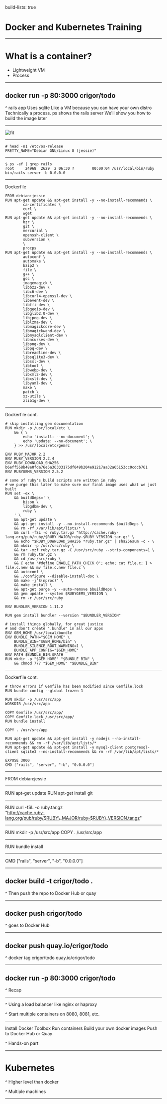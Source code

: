 build-lists: true
# Docker and Kubernetes Training

---

# What is a container?

- Lightweight VM
- Process

---

## docker run -p 80:3000 crigor/todo

^ rails app
Uses sqlite
Like a VM because you can have your own distro
Technically a process. ps shows the rails server
We'll show you how to build the image later

---

![fit](todo.png)

---

```
# head -n1 /etc/os-release 
PRETTY_NAME="Debian GNU/Linux 8 (jessie)"
```

---

```
$ ps -ef | grep rails
root     24968  2629  2 06:30 ?        00:00:04 /usr/local/bin/ruby bin/rails server -b 0.0.0.0
```

---

Dockerfile

```
FROM debian:jessie
RUN apt-get update && apt-get install -y --no-install-recommends \
		ca-certificates \
		curl \
		wget
RUN apt-get update && apt-get install -y --no-install-recommends \
		bzr \
		git \
		mercurial \
		openssh-client \
		subversion \
		\
		procps
RUN apt-get update && apt-get install -y --no-install-recommends \
		autoconf \
		automake \
		bzip2 \
		file \
		g++ \
		gcc \
		imagemagick \
		libbz2-dev \
		libc6-dev \
		libcurl4-openssl-dev \
		libevent-dev \
		libffi-dev \
		libgeoip-dev \
		libglib2.0-dev \
		libjpeg-dev \
		liblzma-dev \
		libmagickcore-dev \
		libmagickwand-dev \
		libmysqlclient-dev \
		libncurses-dev \
		libpng-dev \
		libpq-dev \
		libreadline-dev \
		libsqlite3-dev \
		libssl-dev \
		libtool \
		libwebp-dev \
		libxml2-dev \
		libxslt-dev \
		libyaml-dev \
		make \
		patch \
		xz-utils \
		zlib1g-dev \
```

---

Dockerfile cont.

```
# skip installing gem documentation
RUN mkdir -p /usr/local/etc \
	&& { \
		echo 'install: --no-document'; \
		echo 'update: --no-document'; \
	} >> /usr/local/etc/gemrc

ENV RUBY_MAJOR 2.2
ENV RUBY_VERSION 2.2.4
ENV RUBY_DOWNLOAD_SHA256 b6eff568b48e0fda76e5a36333175df049b204e91217aa32a65153cc0cdcb761
ENV RUBYGEMS_VERSION 2.5.2

# some of ruby's build scripts are written in ruby
# we purge this later to make sure our final image uses what we just built
RUN set -ex \
	&& buildDeps=' \
		bison \
		libgdbm-dev \
		ruby \
	' \
	&& apt-get update \
	&& apt-get install -y --no-install-recommends $buildDeps \
	&& rm -rf /var/lib/apt/lists/* \
	&& curl -fSL -o ruby.tar.gz "http://cache.ruby-lang.org/pub/ruby/$RUBY_MAJOR/ruby-$RUBY_VERSION.tar.gz" \
	&& echo "$RUBY_DOWNLOAD_SHA256 *ruby.tar.gz" | sha256sum -c - \
	&& mkdir -p /usr/src/ruby \
	&& tar -xzf ruby.tar.gz -C /usr/src/ruby --strip-components=1 \
	&& rm ruby.tar.gz \
	&& cd /usr/src/ruby \
	&& { echo '#define ENABLE_PATH_CHECK 0'; echo; cat file.c; } > file.c.new && mv file.c.new file.c \
	&& autoconf \
	&& ./configure --disable-install-doc \
	&& make -j"$(nproc)" \
	&& make install \
	&& apt-get purge -y --auto-remove $buildDeps \
	&& gem update --system $RUBYGEMS_VERSION \
	&& rm -r /usr/src/ruby

ENV BUNDLER_VERSION 1.11.2

RUN gem install bundler --version "$BUNDLER_VERSION"

# install things globally, for great justice
# and don't create ".bundle" in all our apps
ENV GEM_HOME /usr/local/bundle
ENV BUNDLE_PATH="$GEM_HOME" \
	BUNDLE_BIN="$GEM_HOME/bin" \
	BUNDLE_SILENCE_ROOT_WARNING=1 \
	BUNDLE_APP_CONFIG="$GEM_HOME"
ENV PATH $BUNDLE_BIN:$PATH
RUN mkdir -p "$GEM_HOME" "$BUNDLE_BIN" \
	&& chmod 777 "$GEM_HOME" "$BUNDLE_BIN"
```

---

Dockerfile cont.

```
# throw errors if Gemfile has been modified since Gemfile.lock
RUN bundle config --global frozen 1

RUN mkdir -p /usr/src/app
WORKDIR /usr/src/app

COPY Gemfile /usr/src/app/
COPY Gemfile.lock /usr/src/app/
RUN bundle install

COPY . /usr/src/app

RUN apt-get update && apt-get install -y nodejs --no-install-recommends && rm -rf /var/lib/apt/lists/*
RUN apt-get update && apt-get install -y mysql-client postgresql-client sqlite3 --no-install-recommends && rm -rf /var/lib/apt/lists/*

EXPOSE 3000
CMD ["rails", "server", "-b", "0.0.0.0"]
```

---

FROM debian:jessie

---

RUN apt-get update 
RUN apt-get install git

---

RUN curl -fSL -o ruby.tar.gz \
    "http://cache.ruby-lang.org/pub/ruby/$RUBY\_MAJOR/ruby-$RUBY\_VERSION.tar.gz"

---

RUN mkdir -p /usr/src/app
COPY . /usr/src/app

---

RUN bundle install

---

CMD ["rails", "server", "-b", "0.0.0.0"]

---

## docker build -t crigor/todo .

^ Then push the repo to Docker Hub or quay

---

## docker push crigor/todo

^ goes to Docker Hub

---

## docker push quay.io/crigor/todo

^ docker tag crigor/todo quay.io/crigor/todo

---

## docker run -p 80:3000 crigor/todo

^ Recap

---

^ Using a load balancer like nginx or haproxy

^ Start multiple containers on 8080, 8081, etc.

---

Install Docker Toolbox
Run containers
Build your own docker images
Push to Docker Hub or Quay

^ Hands-on part

---

# Kubernetes

^ Higher level than docker

^ Multiple machines

---
